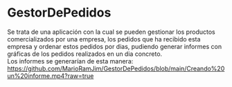 # GestorDePedidos
Se trata de una aplicación con la cual se pueden gestionar los productos comercializados por una empresa, los pedidos que ha recibido esta empresa y ordenar estos pedidos por dias, pudiendo generar informes con gráficas de los pedidos realizados en un dia concreto.</br>
Los informes se generarían de esta manera:</br> 
https://github.com/MarioRamJim/GestorDePedidos/blob/main/Creando%20un%20informe.mp4?raw=true
